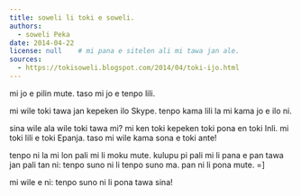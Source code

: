 ```yaml
---
title: soweli li toki e soweli.
authors:
  - soweli Peka
date: 2014-04-22
license: null    # mi pana e sitelen ali mi tawa jan ale.
sources:
  - https://tokisoweli.blogspot.com/2014/04/toki-ijo.html
---
```


mi jo e pilin mute. taso mi jo e tenpo lili.

mi wile toki tawa jan kepeken ilo Skype. tenpo kama lili la mi kama jo e ilo ni.

sina wile ala wile toki tawa mi? mi ken toki kepeken toki pona en toki Inli. mi toki lili e toki Epanja. taso mi wile kama sona e toki ante!

tenpo ni la mi lon pali mi li moku mute. kulupu pi pali mi li pana e pan tawa jan pali tan ni: tenpo suno ni li tenpo suno ma. pan ni li pona mute. =]

mi wile e ni: tenpo suno ni li pona tawa sina!
